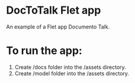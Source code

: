 # DocToTalk Flet app

An example of a Flet app Documento Talk.

# To run the app:

1. Create /docs folder into the /assets directory.
2. Create /model folder into the /assets directory.



